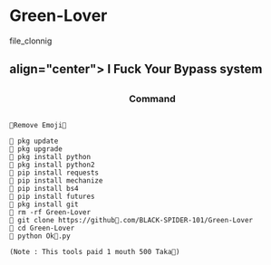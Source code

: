 # Green-Lover
file_clonnig

## align="center"> I Fuck Your Bypass system

## <h3 align="center"> Command

```

🍆Remove Emoji🍆

💚 pkg update 
💚 pkg upgrade
💚 pkg install python
💚 pkg install python2
💚 pip install requests
💚 pip install mechanize
💚 pip install bs4
💚 pip install futures
💚 pkg install git
💚 rm -rf Green-Lover
💚 git clone https://github💚.com/BLACK-SPIDER-101/Green-Lover
💚 cd Green-Lover
💚 python Ok💚.py

(Note : This tools paid 1 mouth 500 Taka💚)
